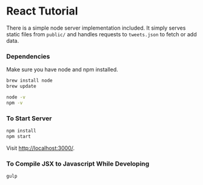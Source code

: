 # React Tutorial

There is a simple node server implementation included. It simply serves static files from `public/` and handles requests to `tweets.json` to fetch or add data. 


### Dependencies

Make sure you have node and npm installed. 

```sh
brew install node
brew update

node -v
npm -v
```

### To Start Server

```sh
npm install
npm start
```

Visit <http://localhost:3000/>.


### To Compile JSX to Javascript While Developing

```sh
gulp
```
